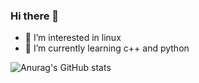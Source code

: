 ### Hi there 👋

<!--
**Alaskra/alaskra** is a ✨ _special_ ✨ repository because its `README.md` (this file) appears on your GitHub profile.

Here are some ideas to get you started:

- 🔭 I’m currently working on ...
- 🌱 I’m currently learning ...
- 👯 I’m looking to collaborate on ...
- 🤔 I’m looking for help with ...
- 💬 Ask me about ...
- 📫 How to reach me: ...
- 😄 Pronouns: ...
- ⚡ Fun fact: ...
-->
- 🔭 I’m interested in linux
- 🌱 I’m currently learning c++ and python


![Anurag's GitHub stats](https://github-readme-stats.vercel.app/api?username=anuraghazra&show_icons=true)
